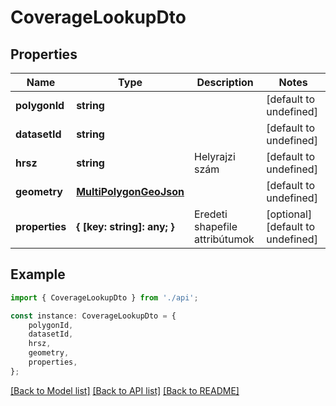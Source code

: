# CoverageLookupDto


## Properties

Name | Type | Description | Notes
------------ | ------------- | ------------- | -------------
**polygonId** | **string** |  | [default to undefined]
**datasetId** | **string** |  | [default to undefined]
**hrsz** | **string** | Helyrajzi szám | [default to undefined]
**geometry** | [**MultiPolygonGeoJson**](MultiPolygonGeoJson.md) |  | [default to undefined]
**properties** | **{ [key: string]: any; }** | Eredeti shapefile attribútumok | [optional] [default to undefined]

## Example

```typescript
import { CoverageLookupDto } from './api';

const instance: CoverageLookupDto = {
    polygonId,
    datasetId,
    hrsz,
    geometry,
    properties,
};
```

[[Back to Model list]](../README.md#documentation-for-models) [[Back to API list]](../README.md#documentation-for-api-endpoints) [[Back to README]](../README.md)
